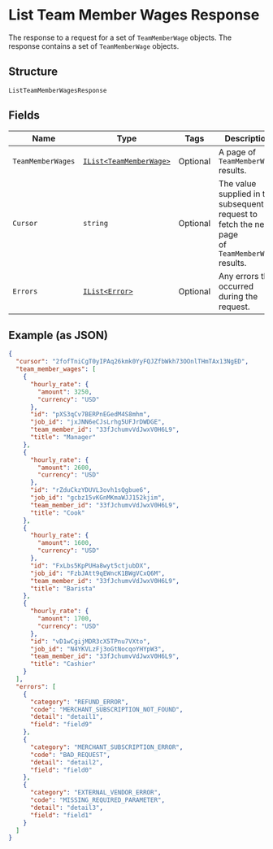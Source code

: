 
# List Team Member Wages Response

The response to a request for a set of `TeamMemberWage` objects. The response contains
a set of `TeamMemberWage` objects.

## Structure

`ListTeamMemberWagesResponse`

## Fields

| Name | Type | Tags | Description |
|  --- | --- | --- | --- |
| `TeamMemberWages` | [`IList<TeamMemberWage>`](../../doc/models/team-member-wage.md) | Optional | A page of `TeamMemberWage` results. |
| `Cursor` | `string` | Optional | The value supplied in the subsequent request to fetch the next page<br>of `TeamMemberWage` results. |
| `Errors` | [`IList<Error>`](../../doc/models/error.md) | Optional | Any errors that occurred during the request. |

## Example (as JSON)

```json
{
  "cursor": "2fofTniCgT0yIPAq26kmk0YyFQJZfbWkh73OOnlTHmTAx13NgED",
  "team_member_wages": [
    {
      "hourly_rate": {
        "amount": 3250,
        "currency": "USD"
      },
      "id": "pXS3qCv7BERPnEGedM4S8mhm",
      "job_id": "jxJNN6eCJsLrhg5UFJrDWDGE",
      "team_member_id": "33fJchumvVdJwxV0H6L9",
      "title": "Manager"
    },
    {
      "hourly_rate": {
        "amount": 2600,
        "currency": "USD"
      },
      "id": "rZduCkzYDUVL3ovh1sQgbue6",
      "job_id": "gcbz15vKGnMKmaWJJ152kjim",
      "team_member_id": "33fJchumvVdJwxV0H6L9",
      "title": "Cook"
    },
    {
      "hourly_rate": {
        "amount": 1600,
        "currency": "USD"
      },
      "id": "FxLbs5KpPUHa8wyt5ctjubDX",
      "job_id": "FzbJAtt9qEWncK1BWgVCxQ6M",
      "team_member_id": "33fJchumvVdJwxV0H6L9",
      "title": "Barista"
    },
    {
      "hourly_rate": {
        "amount": 1700,
        "currency": "USD"
      },
      "id": "vD1wCgijMDR3cX5TPnu7VXto",
      "job_id": "N4YKVLzFj3oGtNocqoYHYpW3",
      "team_member_id": "33fJchumvVdJwxV0H6L9",
      "title": "Cashier"
    }
  ],
  "errors": [
    {
      "category": "REFUND_ERROR",
      "code": "MERCHANT_SUBSCRIPTION_NOT_FOUND",
      "detail": "detail1",
      "field": "field9"
    },
    {
      "category": "MERCHANT_SUBSCRIPTION_ERROR",
      "code": "BAD_REQUEST",
      "detail": "detail2",
      "field": "field0"
    },
    {
      "category": "EXTERNAL_VENDOR_ERROR",
      "code": "MISSING_REQUIRED_PARAMETER",
      "detail": "detail3",
      "field": "field1"
    }
  ]
}
```

